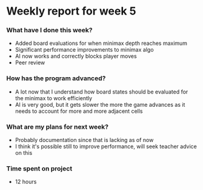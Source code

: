 # Weekly report for week 5

### What have I done this week?
- Added board evaluations for when minimax depth reaches maximum
- Significant performance improvements to minimax algo
- AI now works and correctly blocks player moves
- Peer review

### How has the program advanced?
- A lot now that I understand how board states should be evaluated for the minimax to work efficiently
- AI is very good, but it gets slower the more the game advances as it needs to account for more and more adjacent cells

### What are my plans for next week?
- Probably documentation since that is lacking as of now
- I think it's possible still to improve performance, will seek teacher advice on this

### Time spent on project
- 12 hours
